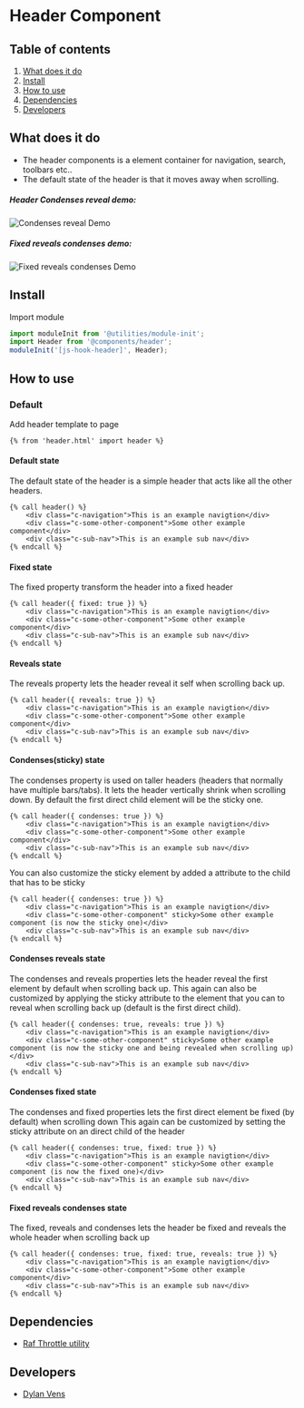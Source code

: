 
# Header Component

## Table of contents
1. [What does it do](#markdown-header-what-does-it-do)
2. [Install](#markdown-header-install)
3. [How to use](#markdown-header-how-to-use)
4. [Dependencies](#markdown-header-dependencies)
5. [Developers](#markdown-header-developers)

## What does it do
* The header components is a element container for navigation, search, toolbars etc..
* The default state of the header is that it moves away when scrolling.

##### Header Condenses reveal demo:
![Condenses reveal Demo](./_demo/header-condenses-reveal.gif)

##### Fixed reveals condenses demo:
![Fixed reveals condenses Demo](./_demo/header-fixed-reveals-condenses.gif)

## Install

Import module

```javascript
import moduleInit from '@utilities/module-init';
import Header from '@components/header';
moduleInit('[js-hook-header]', Header);
```

## How to use

### Default
Add header template to page

```htmlmixed
{% from 'header.html' import header %}
```

#### Default state 
The default state of the header is a simple header that acts like all the other headers.

```htmlmixed
{% call header() %}
    <div class="c-navigation">This is an example navigtion</div>
    <div class="c-some-other-component">Some other example component</div>
    <div class="c-sub-nav">This is an example sub nav</div>
{% endcall %}
```

#### Fixed state 
The fixed property transform the header into a fixed header

```htmlmixed
{% call header({ fixed: true }) %}
    <div class="c-navigation">This is an example navigtion</div>
    <div class="c-some-other-component">Some other example component</div>
    <div class="c-sub-nav">This is an example sub nav</div>
{% endcall %}
```

#### Reveals state 
The reveals property lets the header reveal it self when scrolling back up.

```htmlmixed
{% call header({ reveals: true }) %}
    <div class="c-navigation">This is an example navigtion</div>
    <div class="c-some-other-component">Some other example component</div>
    <div class="c-sub-nav">This is an example sub nav</div>
{% endcall %}
```

#### Condenses(sticky) state 
The condenses property is used on taller headers (headers that normally have multiple bars/tabs). 
It lets the header vertically shrink when scrolling down. By default the first direct child element will be the sticky one. 

```htmlmixed
{% call header({ condenses: true }) %}
    <div class="c-navigation">This is an example navigtion</div>
    <div class="c-some-other-component">Some other example component</div>
    <div class="c-sub-nav">This is an example sub nav</div>
{% endcall %}
```

You can also customize the sticky element by added a attribute to the child that has to be sticky

```htmlmixed
{% call header({ condenses: true }) %}
    <div class="c-navigation">This is an example navigtion</div>
    <div class="c-some-other-component" sticky>Some other example component (is now the sticky one)</div>
    <div class="c-sub-nav">This is an example sub nav</div>
{% endcall %}
```

#### Condenses reveals state
The condenses and reveals properties lets the header reveal the first element by default when scrolling back up.
This again can also be customized by applying the sticky attribute to the element that you can to reveal when scrolling back up (default is the first direct child).

```htmlmixed
{% call header({ condenses: true, reveals: true }) %}
    <div class="c-navigation">This is an example navigtion</div>
    <div class="c-some-other-component" sticky>Some other example component (is now the sticky one and being revealed when scrolling up)</div>
    <div class="c-sub-nav">This is an example sub nav</div>
{% endcall %}
```

#### Condenses fixed state
The condenses and fixed properties lets the first direct element be fixed (by default) when scrolling down
This again can be customized by setting the sticky attribute on an direct child of the header

```htmlmixed
{% call header({ condenses: true, fixed: true }) %}
    <div class="c-navigation">This is an example navigtion</div>
    <div class="c-some-other-component" sticky>Some other example component (is now the fixed one)</div>
    <div class="c-sub-nav">This is an example sub nav</div>
{% endcall %}
```

#### Fixed reveals condenses state
The fixed, reveals and condenses lets the header be fixed and reveals the whole header when scrolling back up

```htmlmixed
{% call header({ condenses: true, fixed: true, reveals: true }) %}
    <div class="c-navigation">This is an example navigtion</div>
    <div class="c-some-other-component">Some other example component</div>
    <div class="c-sub-nav">This is an example sub nav</div>
{% endcall %}
```

## Dependencies
* [Raf Throttle utility](/utilities/raf-throttle)

## Developers
* [Dylan Vens](mailto:dylan.vens@tamtam.nl)
